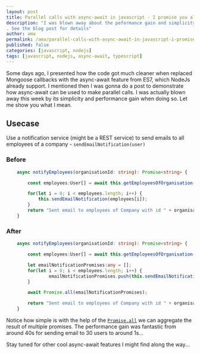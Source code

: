 ```yaml
---
layout: post
title: Parallel calls with async-await in javascript - I promise you all performance and simplicity
description: "I was blown away about the peformance gain and simplicity of making parallel calls with the new async-await feature in javascript
. See the blog post for details"
author: ama
permalink: /ama/parallel-calls-with-async-await-in-javascript-i-promise-you-all-performance-and-simplicity
published: false
categories: [javascript, nodejs]
tags: [javascript, nodejs, async-await, typescript]
---
```


Some days ago, I presented how the code got much cleaner when replaced Mongoose callbacks with the async-await feature
 from ES7, which NodeJs already support. I mentioned then I was gonna do a post to demonstrate how async-await can be 
  used to make parallel calls. I was actually blown away this week by its simplicity and performance gain when doing so.
  Let me show you what I mean.
  
  <!--more-->

## Usecase
Use a notification service (might be a REST service) to send emails to all employees of a company - `sendEmailNotification(user)`

### Before
```typescript
    async notifyEmployees(organisationId: string): Promise<string> {

        const employees:User[] = await this.getEmployeesOfOrganisation(organisationId);

        for(let i = 0; i < employees.length; i++) {
            this.sendEmailNotification(employees[i]);
        }
        return "Sent email to employees of Company with id " + organisationId;
    }
```

### After
```typescript
    async notifyEmployees(organisationId: string): Promise<string> {

        const employees:User[] = await this.getEmployeesOfOrganisation(organisationId);

        let emailNotificationPromises:any = [];
        for(let i = 0; i < employees.length; i++) {
                emailNotificationPromises.push(this.sendEmailNotification(employees[i]));
        }

        await Promise.all(emailNotificationPromises);

        return "Sent email to employees of Company with id " + organisationId;
    }
```

Notice how simple is with the help of the [`Promise.all`](https://developer.mozilla.org/en-US/docs/Web/JavaScript/Reference/Global_Objects/Promise/all)
we can aggregate the result of multiple promises. The performance gain was fantastic from around 40s for sending email to
30 users to around 1s...
   
Stay tuned for other cool async-await features I might find along the way...
